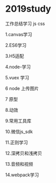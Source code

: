 # 2019study

工作总结学习  js css  

1.canvas学习

2.ES6学习

3.H5适配

4.node-学习

5.vuex 学习

6 node 上传图片

7 原型

8.动效

9.常用工具库

10.微信js_sdk

11.正则学习

12.深拷贝和浅拷贝

13.音频和视频

14.webpack学习

